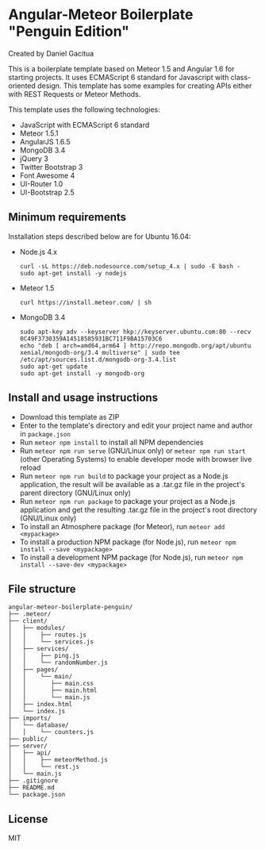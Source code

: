 # Angular-Meteor Boilerplate "Penguin Edition"

Created by Daniel Gacitua

This is a boilerplate template based on Meteor 1.5 and Angular 1.6 for starting projects. It uses ECMAScript 6 standard for Javascript with class-oriented design. This template has some examples for creating APIs either with REST Requests or Meteor Methods.

This template uses the following technologies:
- JavaScript with ECMAScript 6 standard
- Meteor 1.5.1
- AngularJS 1.6.5
- MongoDB 3.4
- jQuery 3
- Twitter Bootstrap 3
- Font Awesome 4
- UI-Router 1.0
- UI-Bootstrap 2.5

## Minimum requirements

Installation steps described below are for Ubuntu 16.04:

- Node.js 4.x

    ```
    curl -sL https://deb.nodesource.com/setup_4.x | sudo -E bash -
    sudo apt-get install -y nodejs
    ```

- Meteor 1.5

    ```
    curl https://install.meteor.com/ | sh
    ```

- MongoDB 3.4

    ```
    sudo apt-key adv --keyserver hkp://keyserver.ubuntu.com:80 --recv 0C49F3730359A14518585931BC711F9BA15703C6
    echo "deb [ arch=amd64,arm64 ] http://repo.mongodb.org/apt/ubuntu xenial/mongodb-org/3.4 multiverse" | sudo tee /etc/apt/sources.list.d/mongodb-org-3.4.list
    sudo apt-get update
    sudo apt-get install -y mongodb-org
    ```

## Install and usage instructions

- Download this template as ZIP
- Enter to the template's directory and edit your project name and author in `package.json`
- Run `meteor npm install` to install all NPM dependencies
- Run `meteor npm run serve` (GNU/Linux only) or `meteor npm run start` (other Operating Systems) to enable developer mode with browser live reload 
- Run `meteor npm run build` to package your project as a Node.js application, the result will be available as a .tar.gz file in the project's parent directory (GNU/Linux only)
- Run `meteor npm run package` to package your project as a Node.js application and get the resulting .tar.gz file in the project's root directory (GNU/Linux only)
- To install an Atmosphere package (for Meteor), run `meteor add <mypackage>`
- To install a production NPM package (for Node.js), run `meteor npm install --save <mypackage>`
- To install a development NPM package (for Node.js), run `meteor npm install --save-dev <mypackage>`

## File structure
```
angular-meteor-boilerplate-penguin/
├── .meteor/
├── client/
│   ├── modules/
│   │    ├── routes.js
│   │    └── services.js
│   ├── services/
│   │    ├── ping.js
│   │    └── randomNumber.js
│   ├── pages/
│   │    └── main/
│   │       ├── main.css
│   │       ├── main.html
│   │       └── main.js
│   ├── index.html
│   └── index.js
├── imports/
│   └── database/
│   │    └── counters.js
├── public/
├── server/
│   ├── api/
│   │    ├── meteorMethod.js
│   │    └── rest.js
│   └── main.js
├── .gitignore
├── README.md
└── package.json
```

## License

MIT